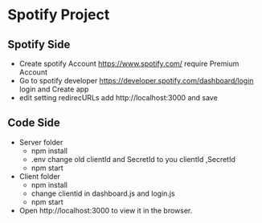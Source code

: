 # Spotify Project
## Spotify Side
* Create spotify Account https://www.spotify.com/ require Premium Account
* Go to spotify developer https://developer.spotify.com/dashboard/login login and Create app
* edit setting redirecURLs add http://localhost:3000 and save
## Code Side
* Server folder
  * npm install 
  * .env change old clientId and SecretId to you clientId ,SecretId
  * npm start
* Client folder
  * npm install 
  * change clientid in dashboard.js and login.js 
  * npm start
* Open http://localhost:3000 to view it in the browser.
